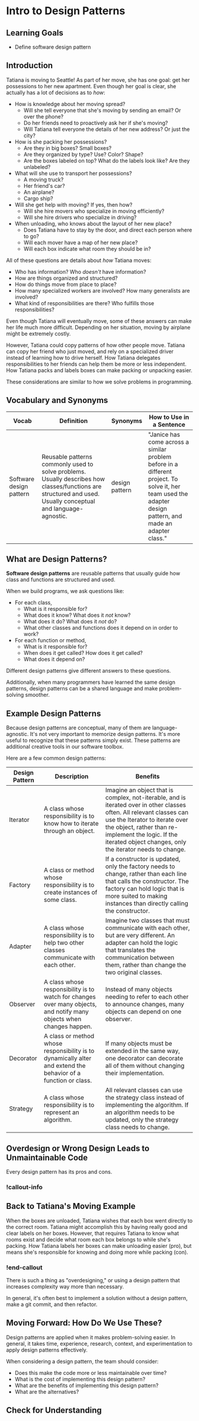 # Intro to Design Patterns

## Learning Goals

- Define software design pattern

## Introduction

Tatiana is moving to Seattle! As part of her move, she has one goal: get her possessions to her new apartment. Even though her goal is clear, she actually has a lot of decisions as to _how_:

- How is knowledge about her moving spread?
  - Will she tell everyone that she's moving by sending an email? Or over the phone?
  - Do her friends need to proactively ask her if she's moving?
  - Will Tatiana tell everyone the details of her new address? Or just the city?
- How is she packing her possessions?
  - Are they in big boxes? Small boxes?
  - Are they organized by type? Use? Color? Shape?
  - Are the boxes labeled on top? What do the labels look like? Are they unlabeled?
- What will she use to transport her possessions?
  - A moving truck?
  - Her friend's car?
  - An airplane?
  - Cargo ship?
- Will she get help with moving? If yes, then how?
  - Will she hire movers who specialize in moving efficiently?
  - Will she hire drivers who specialize in driving?
- When unloading, who knows about the layout of her new place?
  - Does Tatiana have to stay by the door, and direct each person where to go?
  - Will each mover have a map of her new place?
  - Will each box indicate what room they should be in?

All of these questions are details about _how_ Tatiana moves:

- Who has information? Who _doesn't_ have information?
- How are things organized and structured?
- How do things move from place to place?
- How many specialized workers are involved? How many generalists are involved?
- What kind of responsibilities are there? Who fulfills those responsibilities?

Even though Tatiana will eventually move, some of these answers can make her life much more difficult. Depending on her situation, moving by airplane might be extremely costly.

However, Tatiana could copy patterns of how other people move. Tatiana can copy her friend who just moved, and rely on a specialized driver instead of learning how to drive herself. How Tatiana delegates responsibilities to her friends can help them be more or less independent. How Tatiana packs and labels boxes can make packing or unpacking easier.

These considerations are similar to how we solve problems in programming.

## Vocabulary and Synonyms

| Vocab                   | Definition                                                                                                                                                    | Synonyms       | How to Use in a Sentence                                                                                                                                    |
| ----------------------- | ------------------------------------------------------------------------------------------------------------------------------------------------------------- | -------------- | ----------------------------------------------------------------------------------------------------------------------------------------------------------- |
| Software design pattern | Reusable patterns commonly used to solve problems. Usually describes how classes/functions are structured and used. Usually conceptual and language-agnostic. | design pattern | "Janice has come across a similar problem before in a different project. To solve it, her team used the adapter design pattern, and made an adapter class." |

## What are Design Patterns?

**Software design patterns** are reusable patterns that usually guide how class and functions are structured and used.

When we build programs, we ask questions like:

- For each class,
  - What is it responsible for?
  - What does it know? What does it _not_ know?
  - What does it do? What does it _not_ do?
  - What other classes and functions does it depend on in order to work?
- For each function or method,
  - What is it responsible for?
  - When does it get called? How does it get called?
  - What does it depend on?

Different design patterns give different answers to these questions.

Additionally, when many programmers have learned the same design patterns, design patterns can be a shared language and make problem-solving smoother.

## Example Design Patterns

Because design patterns are conceptual, many of them are language-agnostic. It's not very important to memorize design patterns. It's more useful to recognize that these patterns simply exist. These patterns are additional creative tools in our software toolbox.

Here are a few common design patterns:

| Design Pattern | Description                                                                                                          | Benefits                                                                                                                                                                                                                                                                   |
| -------------- | -------------------------------------------------------------------------------------------------------------------- | -------------------------------------------------------------------------------------------------------------------------------------------------------------------------------------------------------------------------------------------------------------------------- |
| Iterator       | A class whose responsibility is to know how to iterate through an object.                                            | Imagine an object that is complex, not-iterable, and is iterated over in other classes often. All relevant classes can use the Iterator to iterate over the object, rather than re-implement the logic. If the iterated object changes, only the iterator needs to change. |
| Factory        | A class or method whose responsibility is to create instances of some class.                                         | If a constructor is updated, only the factory needs to change, rather than each line that calls the constructor. The factory can hold logic that is more suited to making instances than directly calling the constructor.                                                 |
| Adapter        | A class whose responsibility is to help two other classes communicate with each other.                               | Imagine two classes that must communicate with each other, but are very different. An adapter can hold the logic that translates the communication between them, rather than change the two original classes.                                                              |
| Observer       | A class whose responsibility is to watch for changes over many objects, and notify many objects when changes happen. | Instead of many objects needing to refer to each other to announce changes, many objects can depend on one observer.                                                                                                                                                       |
| Decorator      | A class or method whose responsibility is to dynamically alter and extend the behavior of a function or class.       | If many objects must be extended in the same way, one decorator can decorate all of them without changing their implementation.                                                                                                                                            |
| Strategy       | A class whose responsibility is to represent an algorithm.                                                           | All relevant classes can use the strategy class instead of implementing the algorithm. If an algorithm needs to be updated, only the strategy class needs to change.                                                                                                       |

## Overdesign or Wrong Design Leads to Unmaintainable Code

Every design pattern has its pros and cons.

### !callout-info

## Back to Tatiana's Moving Example

When the boxes are unloaded, Tatiana wishes that each box went directly to the correct room. Tatiana might accomplish this by having really good and clear labels on her boxes. However, that requires Tatiana to know what rooms exist and decide what room each box belongs to while she's packing. How Tatiana labels her boxes can make unloading easier (pro), but means she's responsible for knowing and doing more while packing (con).

### !end-callout

There is such a thing as "overdesigning," or using a design pattern that increases complexity way more than necessary.

In general, it's often best to implement a solution without a design pattern, make a git commit, and then refactor.

## Moving Forward: How Do We Use These?

Design patterns are applied when it makes problem-solving easier. In general, it takes time, experience, research, context, and experimentation to apply design patterns effectively.

When considering a design pattern, the team should consider:

- Does this make the code more or less maintainable over time?
- What is the cost of implementing this design pattern?
- What are the benefits of implementing this design pattern?
- What are the alternatives?

## Check for Understanding

<!-- Something like matching between design pattern and definition. x3 times. Test Iterator, Decorator, and Factory, as these are the most common patterns for a junior dev (IMHO) -->
